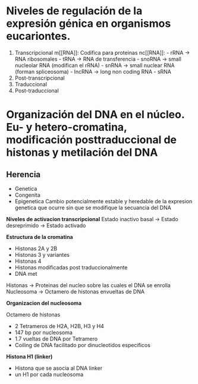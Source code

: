 
# Niveles de regulación de la expresión génica en organismos eucariontes. 
1. Transcripcional 
   m[[RNA]]:
	   Codifica para proteinas
   nc[[RNA]]:
	   - rRNA → RNA ribosomales
	   - tRNA → RNA de transferencia
	   - snoRNA → small nucleolar RNA (modifican el rRNA)
	   - snRNA → small nuclear RNA (forman spliceosoma)
	   - IncRNA → long non coding RNA
	   - sRNA 
1. Post-transcripcional
2. Traduccional
3. Post-traduccional

# Organización del DNA en el núcleo. Eu- y hetero-cromatina, modificación posttraduccional de histonas y metilación del DNA

## Herencia

- Genetica 
- Congenita
- Epigenetica
  Cambio potencialmente estable y heredable de la expresion genetica que ocurre sin que se modifique la secuancia del DNA

**Niveles de activacion transcripcional**
Estado inactivo basal → Estado desreprimido → Estado activado

**Estructura de la cromatina**
- Histonas 2A y 2B
- Histonas 3 y variantes 
- Histonas 4 
- Histonas modificadas post traduccionalmente
- DNA met

Histonas → Proteinas del nucleo sobre las cuales el DNA se enrolla
Nucleosoma → Octamero de histonas envueltas de DNA

**Organizacion del nucleosoma**

Octamero de histonas 
- 2 Tetrameros de H2A, H2B, H3 y H4
- 147 bp por nucleosoma
- 1.7 vueltas de DNA por Tetramero
- Coiling de DNA facilitado por dinucleotidos especificos

**Histona H1 (linker)**
- Histona que se asocia al DNA linker
- un H1 por cada nucleosoma